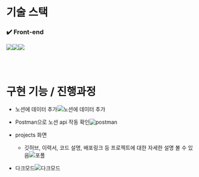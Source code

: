 # 기술 스택

### ✔️ Front-end

<img src="https://img.shields.io/badge/Next.js-000000?style=for-the-badge&logo=Next.js&logoColor=ffffff"><img src="https://img.shields.io/badge/TypeScript-1572B6?style=for-the-badge&logo=TypeScript&logoColor=white"><img src="https://img.shields.io/badge/TailwindCss-ffffff?style=for-the-badge&logo=TailwindCss&logoColor=61DAFB">

<Br />
<Br />

# 구현 기능 / 진행과정

- 노션에 데이터 추가![노션에 데이터 추가](https://github.com/amy3374/My-Portfolio/assets/119571479/81b490f1-bcbc-4eed-bd1e-7c8b7700acfe)

- Postman으로 노션 api 작동 확인![postman](https://github.com/amy3374/My-Portfolio/assets/119571479/7253fb4b-a249-401d-b704-4b09f3605d51)

- projects 화면
  - 깃허브, 이력서, 코드 설명, 배포링크 등 프로젝트에 대한 자세한 설명 볼 수 있음![포폴](https://github.com/amy3374/My-Portfolio/assets/119571479/fb2c9585-b4a0-460f-9c21-986cd2cd6cc7)

- 다크모드![다크모드](https://github.com/amy3374/My-Portfolio/assets/119571479/4d54ab80-4460-4f01-971c-977aa09b1dca)
